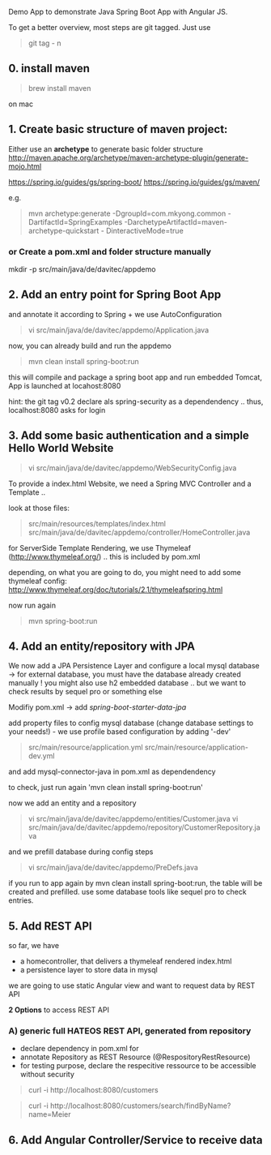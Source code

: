 Demo App to demonstrate Java Spring Boot App with Angular JS.


To get a better overview, most steps are git tagged. Just use
> git tag - n


## 0. install maven

> brew install maven

on mac

## 1. Create basic structure of maven project:

Either use an **archetype** to generate basic folder structure
http://maven.apache.org/archetype/maven-archetype-plugin/generate-mojo.html

https://spring.io/guides/gs/spring-boot/
https://spring.io/guides/gs/maven/

e.g.

> mvn archetype:generate -DgroupId=com.mkyong.common -DartifactId=SpringExamples  -DarchetypeArtifactId=maven-archetype-quickstart - DinteractiveMode=true


### or Create a pom.xml and folder structure manually

mkdir -p src/main/java/de/davitec/appdemo

## 2. Add an entry point for Spring Boot App
and annotate it according to Spring + we use AutoConfiguration

> vi src/main/java/de/davitec/appdemo/Application.java

now, you can already build and run the appdemo

> mvn clean install spring-boot:run

this will compile and package a spring boot app and run embedded Tomcat, App is launched at locahost:8080

hint: the git tag v0.2 declare als spring-security as a dependendency .. thus, localhost:8080 asks for login

## 3. Add some basic authentication and a simple Hello World Website

> vi src/main/java/de/davitec/appdemo/WebSecurityConfig.java

To provide a index.html Website, we need a Spring MVC Controller and a Template ..

look at those files:
> src/main/resources/templates/index.html
> src/main/java/de/davitec/appdemo/controller/HomeController.java


for ServerSide Template Rendering, we use Thymeleaf (http://www.thymeleaf.org/) .. this is included by pom.xml

depending, on what you are going to do, you might need to add some thymeleaf config: http://www.thymeleaf.org/doc/tutorials/2.1/thymeleafspring.html

now run again

> mvn spring-boot:run

## 4. Add an entity/repository with JPA

We now add a JPA Persistence Layer and configure a local mysql database -> for external database, you must have the database already created manually ! you might also use h2 embedded database .. but we want to check results by sequel pro or something else

Modifiy pom.xml -> add *spring-boot-starter-data-jpa*

add property files to config mysql database (change database settings to your needs!) - we use profile based configuration by adding '-dev'
> src/main/resource/application.yml
> src/main/resource/application-dev.yml

and add mysql-connector-java in pom.xml as dependendency

to check, just run again 'mvn clean install spring-boot:run'

now we add an entity and a repository
> vi src/main/java/de/davitec/appdemo/entities/Customer.java
> vi src/main/java/de/davitec/appdemo/repository/CustomerRepository.java

and we prefill database during config steps
> vi src/main/java/de/davitec/appdemo/PreDefs.java

if you run to app again by mvn clean install spring-boot:run, the table will be created and prefilled. use some database tools like sequel pro to check entries.

## 5. Add REST API

so far, we have
- a homecontroller, that delivers a thymeleaf rendered index.html
- a persistence layer to store data in mysql

we are going to use static Angular view and want to request data by REST API

**2 Options** to access REST API

### A) generic full HATEOS REST API, generated from repository
  - declare dependency in pom.xml for
  - annotate Repository as REST Resource (@RespositoryRestResource)
  - for testing purpose, declare the respecitive ressource to be accessible without security

> curl -i http://localhost:8080/customers

> curl -i http://localhost:8080/customers/search/findByName\?name=Meier




## 6. Add Angular Controller/Service to receive data

